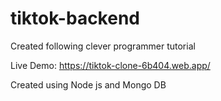 # tiktok-backend
Created following clever programmer tutorial

Live Demo: https://tiktok-clone-6b404.web.app/

Created using Node js and Mongo DB
